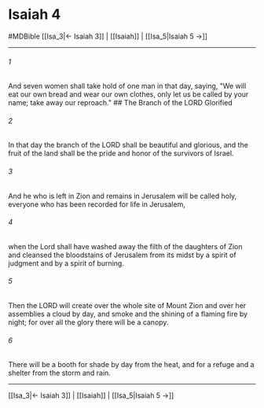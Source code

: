 # Isaiah 4
#MDBible
[[Isa_3|← Isaiah 3]] | [[Isaiah]] | [[Isa_5|Isaiah 5 →]]

***

###### 1 

And seven women shall take hold of one man in that day, saying, "We will eat our own bread and wear our own clothes, only let us be called by your name; take away our reproach." ## The Branch of the LORD Glorified 

###### 2 

In that day the branch of the LORD shall be beautiful and glorious, and the fruit of the land shall be the pride and honor of the survivors of Israel. 

###### 3 

And he who is left in Zion and remains in Jerusalem will be called holy, everyone who has been recorded for life in Jerusalem, 

###### 4 

when the Lord shall have washed away the filth of the daughters of Zion and cleansed the bloodstains of Jerusalem from its midst by a spirit of judgment and by a spirit of burning. 

###### 5 

Then the LORD will create over the whole site of Mount Zion and over her assemblies a cloud by day, and smoke and the shining of a flaming fire by night; for over all the glory there will be a canopy. 

###### 6 

There will be a booth for shade by day from the heat, and for a refuge and a shelter from the storm and rain. 

***

[[Isa_3|← Isaiah 3]] | [[Isaiah]] | [[Isa_5|Isaiah 5 →]]
